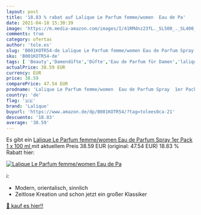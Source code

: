 ```yaml
---
layout: post
title: '18.83 % rabat auf Lalique Le Parfum femme/women  Eau de Pa'
date: 2021-04-18 15:30:39
image: 'https://m.media-amazon.com/images/I/41RMdnz23fL._SL500_._SL400_.jpg'
comments: true
category: ofertas
author: 'tole.es'
slug: 'B001KOTR54-de Lalique Le Parfum femme/women Eau de Parfum Spray 1er Pack...'
sku: 'B001KOTR54-de'
tags: [ 'Beauty','Damendüfte','Düfte','Eau de Parfum für Damen','lalique', ]
actualPrice: 38.59 EUR
currency: EUR
price: 38.59
comparePrice: 47.54 EUR
prodname: 'Lalique Le Parfum femme/women  Eau de Parfum Spray  1er Pack  1 x 100 ml '
country: 'de'
flag: '🇩🇪'
brand: 'Lalique'
buyurl: 'https://www.amazon.de/dp/B001KOTR54/?tag=tolees0ca-21'
descuento: '18.83'
average: '38.59'
---
```


Es gibt ein [Lalique Le Parfum femme/women  Eau de Parfum Spray  1er Pack  1 x 100 ml ](https://www.amazon.de/dp/B001KOTR54/?tag=tolees0ca-21) mit aktuellem Preis 38.59 EUR (original: 47.54 EUR) 18.83 % Rabatt hier:

[![Lalique Le Parfum femme/women  Eau de Pa](https://m.media-amazon.com/images/I/41RMdnz23fL._SL500_._SL400_.jpg)](https://www.amazon.de/dp/B001KOTR54/?tag=tolees0ca-21)

ℹ️:

- Modern, orientalisch, sinnlich
- Zeitlose Kreation und schon jetzt ein großer Klassiker

[🛒 kauf es hier!!](https://www.amazon.de/dp/B001KOTR54/?tag=tolees0ca-21)

